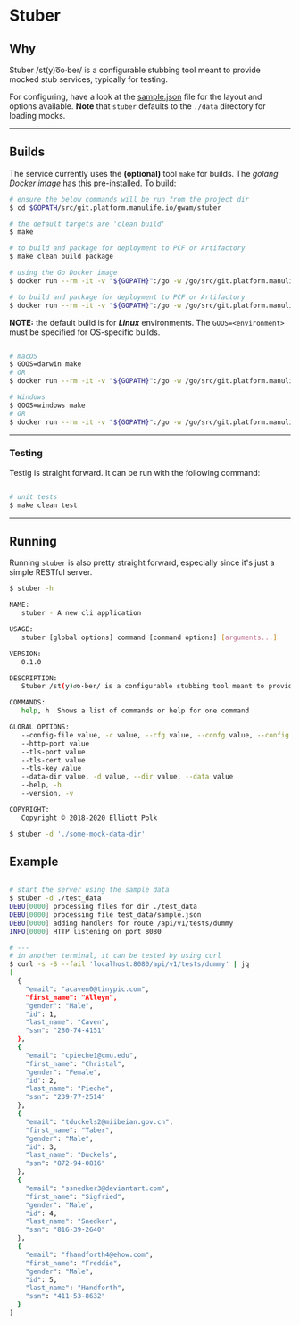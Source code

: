 # Stuber

## Why

Stuber /st(y)o͞o·ber/ is a configurable stubbing tool meant to provide
mocked stub services, typically for testing.

For configuring, have a look at the [sample.json](/test_data/sample.json) file for the layout and options available. **Note** that `stuber` defaults to the `./data` directory for loading mocks.

---

## Builds
The service currently uses the **(optional)** tool ```make``` for builds. The _golang Docker image_ has this pre-installed. To build:

```bash
# ensure the below commands will be run from the project dir
$ cd $GOPATH/src/git.platform.manulife.io/gwam/stuber

# the default targets are 'clean build'
$ make

# to build and package for deployment to PCF or Artifactory
$ make clean build package

# using the Go Docker image
$ docker run --rm -it -v "${GOPATH}":/go -w /go/src/git.platform.manulife.io/gwam/${PWD##*/} golang:latest /bin/sh -c 'make'

# to build and package for deployment to PCF or Artifactory
$ docker run --rm -it -v "${GOPATH}":/go -w /go/src/git.platform.manulife.io/gwam/${PWD##*/} golang:latest /bin/sh -c 'make clean build package'

```

**NOTE:** the default build is for **_Linux_** environments. The ```GOOS=<environment>``` must be specified for OS-specific builds.

```bash

# macOS
$ GOOS=darwin make
# OR
$ docker run --rm -it -v "${GOPATH}":/go -w /go/src/git.platform.manulife.io/gwam/${PWD##*/} golang:latest /bin/sh -c 'GOOS=darwin make'

# Windows
$ GOOS=windows make
# OR
$ docker run --rm -it -v "${GOPATH}":/go -w /go/src/git.platform.manulife.io/gwam/${PWD##*/} golang:latest /bin/sh -c 'GOOS=windows make'
```

---

### Testing

Testig is straight forward. It can be run with the following command:

```bash

# unit tests
$ make clean test

```

---

## Running

Running `stuber` is also pretty straight forward, especially since it's just a simple RESTful server.

```bash
$ stuber -h

NAME:
   stuber - A new cli application

USAGE:
   stuber [global options] command [command options] [arguments...]

VERSION:
   0.1.0

DESCRIPTION:
   Stuber /st(y)o͞o·ber/ is a configurable stubbing tool meant to provide mocked stub services, typically for testing 🧪

COMMANDS:
   help, h  Shows a list of commands or help for one command

GLOBAL OPTIONS:
   --config-file value, -c value, --cfg value, --confg value, --config value  optional path to config file
   --http-port value                                                          HTTP port to listen on (default: "8080") [$STUBER_HTTP_PORT]
   --tls-port value                                                           HTTPS port to listen on (default: "8443") [$STUBER_HTTPS_PORT]
   --tls-cert value                                                           TLS certificate file for HTTPS [$STUBER_TLS_CERT]
   --tls-key value                                                            TLS key file for HTTPS [$STUBER_TLS_KEY]
   --data-dir value, -d value, --dir value, --data value                      data directory for stub JSON files (default: "./data")
   --help, -h                                                                 show help (default: false)
   --version, -v                                                              print the version (default: false)

COPYRIGHT:
   Copyright © 2018-2020 Elliott Polk

$ stuber -d './some-mock-data-dir'
```

## Example

```bash

# start the server using the sample data
$ stuber -d ./test_data
DEBU[0000] processing files for dir ./test_data
DEBU[0000] processing file test_data/sample.json
DEBU[0000] adding handlers for route /api/v1/tests/dummy
INFO[0000] HTTP listening on port 8080

# ---
# in another terminal, it can be tested by using curl
$ curl -s -S --fail 'localhost:8080/api/v1/tests/dummy' | jq
[
  {
    "email": "acaven0@tinypic.com",
    "first_name": "Alleyn",
    "gender": "Male",
    "id": 1,
    "last_name": "Caven",
    "ssn": "280-74-4151"
  },
  {
    "email": "cpieche1@cmu.edu",
    "first_name": "Christal",
    "gender": "Female",
    "id": 2,
    "last_name": "Pieche",
    "ssn": "239-77-2514"
  },
  {
    "email": "tduckels2@miibeian.gov.cn",
    "first_name": "Taber",
    "gender": "Male",
    "id": 3,
    "last_name": "Duckels",
    "ssn": "872-94-0816"
  },
  {
    "email": "ssnedker3@deviantart.com",
    "first_name": "Sigfried",
    "gender": "Male",
    "id": 4,
    "last_name": "Snedker",
    "ssn": "816-39-2640"
  },
  {
    "email": "fhandforth4@ehow.com",
    "first_name": "Freddie",
    "gender": "Male",
    "id": 5,
    "last_name": "Handforth",
    "ssn": "411-53-8632"
  }
]

```
